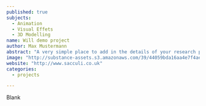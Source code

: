 ```yaml
---
published: true
subjects: 
  - Animation
  - Visual Effets
  - 3D Modelling
name: Will demo project
author: Max Mustermann
abstract: "A very simple place to add in the details of your research project, from which point you can progress"
image: "http://substance-assets.s3.amazonaws.com/39/44059bda16aa4e7f4aeaf77d537bce/javascript.png"
website: "http://www.sacculi.co.uk"
categories: 
  - projects

---
```


Blank
